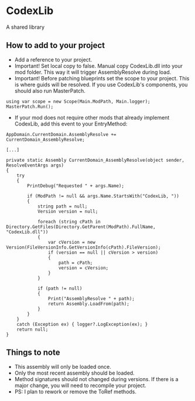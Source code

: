﻿# CodexLib
A shared library

How to add to your project
-----------
* Add a reference to your project.
* Important! Set local copy to false. Manual copy CodexLib.dll into your mod folder. This way it will trigger AssemblyResolve during load.
* Important! Before patching blueprints set the scope to your project. This is where guids will be resolved. If you use CodexLib's components, you should also run MasterPatch.
```
using var scope = new Scope(Main.ModPath, Main.logger);
MasterPatch.Run();
```
* If your mod does not require other mods that already implement CodexLib, add this event to your EntryMethod:
```
AppDomain.CurrentDomain.AssemblyResolve += CurrentDomain_AssemblyResolve;

[...]

private static Assembly CurrentDomain_AssemblyResolve(object sender, ResolveEventArgs args)
{
    try
    {
        PrintDebug("Requested " + args.Name);

        if (ModPath != null && args.Name.StartsWith("CodexLib, "))
        {
            string path = null;
            Version version = null;

            foreach (string cPath in Directory.GetFiles(Directory.GetParent(ModPath).FullName, "CodexLib.dll"))
            {
                var cVersion = new Version(FileVersionInfo.GetVersionInfo(cPath).FileVersion);
                if (version == null || cVersion > version)
                {
                    path = cPath;
                    version = cVersion;
                }
            }

            if (path != null)
            {
                Print("AssemblyResolve " + path);
                return Assembly.LoadFrom(path);
            }
        }
    }
    catch (Exception ex) { logger?.LogException(ex); }
    return null;
}
```

Things to note
-----------
* This assembly will only be loaded once.
* Only the most recent assembly should be loaded.
* Method signatures should not changed during versions. If there is a major change, you will need to recompile your project.
* PS: I plan to rework or remove the ToRef methods.
